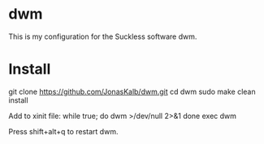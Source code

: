 # dwm
This is my configuration for the Suckless software dwm.

# Install
git clone https://github.com/JonasKalb/dwm.git
cd dwm
sudo make clean install

Add to xinit file:
while true; do
  dwm >/dev/null 2>&1
done
exec dwm

Press shift+alt+q to restart dwm.
